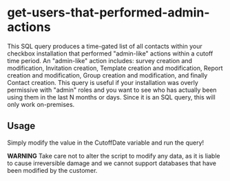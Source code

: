 # get-users-that-performed-admin-actions

This SQL query produces a time-gated list of all contacts within your checkbox installation that performed "admin-like" actions within a cutoff time period.
An "admin-like" action includes: survey creation and modification, Invitation creation, Template creation and modification, Report creation and modification, Group creation and modification, and finally Contact creation.
This query is useful if your installation was overly permissive with "admin" roles and you want to see who has actually been using them in the last N months or days.
Since it is an SQL query, this will only work on-premises.

## Usage

Simply modify the value in the CutoffDate variable and run the query!

**WARNING** Take care not to alter the script to modify any data, as it is liable to cause irreversible damage and we cannot support databases that have been modified by the customer.